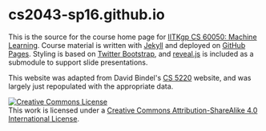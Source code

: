 # cs2043-sp16.github.io

This is the source for the course home page for
[IITKgp CS 60050: Machine Learning][cs60050].
Course material is written with [Jekyll][jekyll] and deployed on
[GitHub Pages][gh-pages].  Styling is based on
[Twitter Bootstrap][bootstrap], and [reveal.js][reveal] is included as
a submodule to support slide presentations.

This website was adapted from David Bindel's [CS 5220][cs5220] website,
and was largely just repopulated with the appropriate data.

[cs60050]: http://cs60050.github.io/
[cs5220]: http://cornell-cs5220-f15.github.io/
[jekyll]: http://jekyllrb.com/
[gh-pages]: http://jekyllrb.com/docs/github-pages/
[bootstrap]: http://getbootstrap.com/
[reveal]: https://github.com/hakimel/reveal.js/

<a rel="license" href="http://creativecommons.org/licenses/by-sa/4.0/"><img alt="Creative Commons License" style="border-width:0" src="https://i.creativecommons.org/l/by-sa/4.0/88x31.png" /></a><br />This work is licensed under a <a rel="license" href="http://creativecommons.org/licenses/by-sa/4.0/">Creative Commons Attribution-ShareAlike 4.0 International License</a>.

